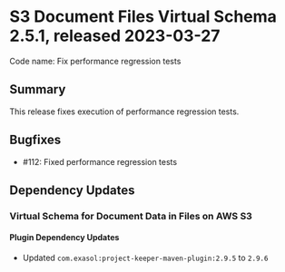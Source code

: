 # S3 Document Files Virtual Schema 2.5.1, released 2023-03-27

Code name: Fix performance regression tests

## Summary

This release fixes execution of performance regression tests.

## Bugfixes

* #112: Fixed performance regression tests

## Dependency Updates

### Virtual Schema for Document Data in Files on AWS S3

#### Plugin Dependency Updates

* Updated `com.exasol:project-keeper-maven-plugin:2.9.5` to `2.9.6`
